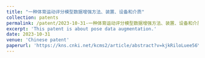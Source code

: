 ```yaml
---
title: "一种体育运动评分模型数据增强方法、装置、设备和介质"
collection: patents
permalink: /patent/2023-10-31-一种体育运动评分模型数据增强方法、装置、设备和介质
excerpt: 'This patent is about pose data augmentation.'
date: 2023-10-31
venue: 'Chinese patent'
paperurl: 'https://kns.cnki.net/kcms2/article/abstract?v=kjkRiloLuee56YivkM0xHgz1KGmuDt1s84vaScBWOcexByVoFmyiaMe0RIWnECyDcPNNJn5wdH5WLYWpLDVSbXi2VFN6cuGWQOu5nznNiXpWQFMbNM6CZneggxDrvWK9_T5O-4z_nbHdMWgFQu1kyyMO01s3ITz6hOC2asxxGzjH4oH1RMDnb69d46wXdd_Z&uniplatform=NZKPT&language=CHS'
---
```



 
